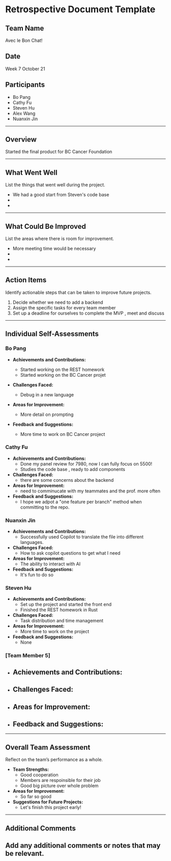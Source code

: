 # Retrospective Document Template

## Team Name
Avec le Bon Chat!
## Date
Week 7 October 21

## Participants
- Bo Pang
- Cathy Fu
- Steven Hu
- Alex Wang
- Nuanxin Jin

---

## Overview
Started the final product for BC Cancer Foundation

---

## What Went Well
List the things that went well during the project.
- We had a good start from Steven's code base
- 
-

---

## What Could Be Improved
List the areas where there is room for improvement.
- More meeting time would be necessary
-
-

---

## Action Items
Identify actionable steps that can be taken to improve future projects.
1. Decide whether we need to add a backend
2. Assign the specific tasks for every team member
3. Set up a deadline for ourselves to complete the MVP , meet and discuss

---

## Individual Self-Assessments
### Bo Pang
- **Achievements and Contributions:**
  - Started working on the REST homework
  - Started working on the BC Cancer projet
    
- **Challenges Faced:**
  - Debug in a new language
- **Areas for Improvement:**
  - More detail on prompting 
- **Feedback and Suggestions:**
  - More time to work on BC Cancer project

### Cathy Fu
- **Achievements and Contributions:**
  - Done my panel review for 7980, now I can fully focus on 5500!
  - Studies the code base , ready to add components
- **Challenges Faced:**
  - there are some concerns about the backend
- **Areas for Improvement:**
  - need to comminucate with my teammates and the prof. more often
- **Feedback and Suggestions:**
  - I hope we adpot a "one feature per branch" method when committing to the repo.

### Nuanxin Jin
- **Achievements and Contributions:**
  - Successfully used Copilot to translate the file into different languages.
- **Challenges Faced:**
  - How to ask copilot questions to get what I need
- **Areas for Improvement:**
  - The ability to interact with AI
- **Feedback and Suggestions:**
  - It's fun to do so 

### Steven Hu
- **Achievements and Contributions:**
  - Set up the project and started the front end
  - Finished the REST homework in Rust
- **Challenges Faced:**
  - Task distribution and time management
- **Areas for Improvement:**
  - More time to work on the project
- **Feedback and Suggestions:**
  - None

### [Team Member 5]
- **Achievements and Contributions:**
  -
- **Challenges Faced:**
  -
- **Areas for Improvement:**
  -
- **Feedback and Suggestions:**
  -

---

## Overall Team Assessment
Reflect on the team’s performance as a whole.
- **Team Strengths:**
  - Good cooperation
  - Members are respoinsible for their job
  - Good big picture over whole problem
- **Areas for Improvement:**
  - So far so good
- **Suggestions for Future Projects:**
  - Let's finish this project early!

---

## Additional Comments
Add any additional comments or notes that may be relevant.
-
